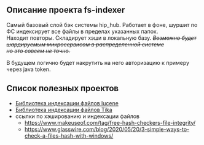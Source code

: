 Описание проекта fs-indexer
-----------------------------

Самый базовый слой бэк системы hip_hub. Работает в фоне, шуршит по ФС индексирует все файлы в пределах указанных папок.  
Находит повторы. Складирует хэши в локальную базу. ~~*Возможно будет шардируемым микросервисом в распределенной системе  
но это совсем не точно.*~~

В будущем логично будет накрутить на него авторизацию к примеру через java token.

## Список полезных проектов
- [Библиотека индексации файлов lucene](https://lucene.apache.org/core/index.html)
- [Библиотека индексации файлов Tika](https://tika.apache.org/)
- ссылки по хэшированию и индексации файлов
  - https://www.makeuseof.com/tag/free-hash-checkers-file-integrity/
  - https://www.glasswire.com/blog/2020/05/20/3-simple-ways-to-check-a-files-hash-with-windows/

